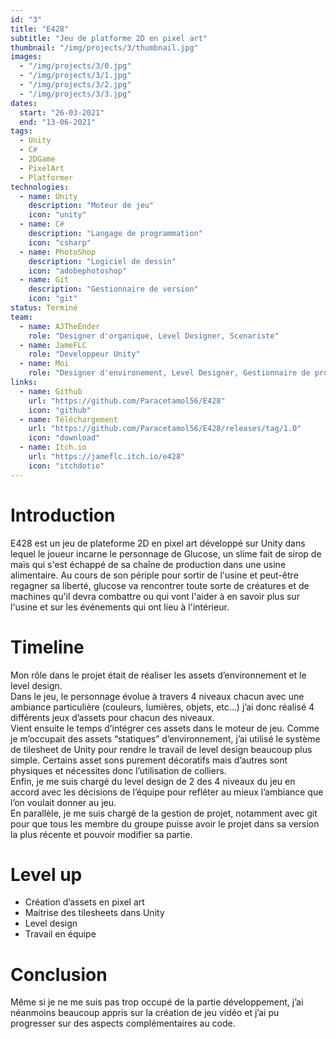 ```yaml
---
id: "3"
title: "E428"
subtitle: "Jeu de platforme 2D en pixel art"
thumbnail: "/img/projects/3/thumbnail.jpg"
images:
  - "/img/projects/3/0.jpg"
  - "/img/projects/3/1.jpg"
  - "/img/projects/3/2.jpg"
  - "/img/projects/3/3.jpg"
dates:
  start: "26-03-2021"
  end: "13-06-2021"
tags:
  - Unity
  - C#
  - 2DGame
  - PixelArt
  - Platformer
technologies:
  - name: Unity
    description: "Moteur de jeu"
    icon: "unity"
  - name: C#
    description: "Langage de programmation"
    icon: "csharp"
  - name: PhotoShop
    description: "Logiciel de dessin"
    icon: "adobephotoshop"
  - name: Git
    description: "Gestionnaire de version"
    icon: "git"
status: Terminé
team:
  - name: AJTheEnder
    role: "Designer d'organique, Level Designer, Scenariste"
  - name: JameFLC
    role: "Developpeur Unity"
  - name: Moi
    role: "Designer d'environement, Level Designer, Gestionnaire de projet"
links:
  - name: Github
    url: "https://github.com/Paracetamol56/E428"
    icon: "github"
  - name: Téléchargement
    url: "https://github.com/Paracetamol56/E428/releases/tag/1.0"
    icon: "download"
  - name: Itch.io
    url: "https://jameflc.itch.io/e428"
    icon: "itchdotio"
---
```


# Introduction
E428 est un jeu de plateforme 2D en pixel art développé sur Unity dans lequel le joueur incarne le personnage de Glucose, un slime fait de sirop de maïs qui s'est échappé de sa chaîne de production dans une usine alimentaire. Au cours de son périple pour sortir de l'usine et peut-être regagner sa liberté, glucose va rencontrer toute sorte de créatures et de machines qu'il devra combattre ou qui vont l'aider à en savoir plus sur l'usine et sur les événements qui ont lieu à l'intérieur.

# Timeline
Mon rôle dans le projet était de réaliser les assets d’environnement et le level design.<br>Dans le jeu, le personnage évolue à travers 4 niveaux chacun avec une ambiance particulière (couleurs, lumières, objets, etc…) j’ai donc réalisé 4 différents jeux d’assets pour chacun des niveaux.<br>Vient ensuite le temps d’intégrer ces assets dans le moteur de jeu. Comme je m’occupait des assets “statiques” d’environnement, j’ai utilisé le système de tilesheet de Unity pour rendre le travail de level design beaucoup plus simple. Certains asset sons purement décoratifs mais d’autres sont physiques et nécessites donc l’utilisation de colliers.<br>Enfin, je me suis chargé du level design de 2 des 4 niveaux du jeu en accord avec les décisions de l’équipe pour refléter au mieux l’ambiance que l’on voulait donner au jeu.<br>En parallèle, je me suis chargé de la gestion de projet, notamment avec git pour que tous les membre du groupe puisse avoir le projet dans sa version la plus récente et pouvoir modifier sa partie.

# Level up
<ul><li>Création d’assets en pixel art</li><li>Maitrise des tilesheets dans Unity</li><li>Level design</li><li>Travail en équipe</li></ul>

# Conclusion
Même si je ne me suis pas trop occupé de la partie développement, j’ai néanmoins beaucoup appris sur la création de jeu vidéo et j’ai pu progresser sur des aspects complémentaires au code.

